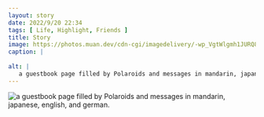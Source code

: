 ```yaml
---
layout: story
date: 2022/9/20 22:34
tags: [ Life, Highlight, Friends ]
title: Story
image: https://photos.muan.dev/cdn-cgi/imagedelivery/-wp_VgtWlgmh1JURQ8t1mg/0c1019f5-ded8-4cfb-cfd9-28b788534300/public
caption: |
   
alt: |
   a guestbook page filled by Polaroids and messages in mandarin, japanese, english, and german. 
---
```


![a guestbook page filled by Polaroids and messages in mandarin, japanese, english, and german. ](https://photos.muan.dev/cdn-cgi/imagedelivery/-wp_VgtWlgmh1JURQ8t1mg/0c1019f5-ded8-4cfb-cfd9-28b788534300/public)


